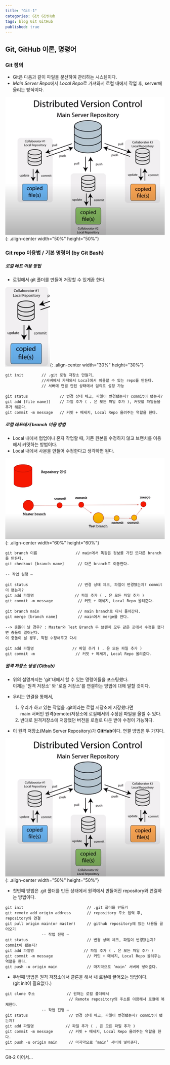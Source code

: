 ```yaml
---
title: "Git-1"
categories: Git GitHub
tags: blog Git GitHub
published: true
---
```


## Git, GitHub 이론, 명령어


### Git 정의

- Git은 다음과 같이 파일을 분산하여 관리하는 시스템이다.
- *Main Server Repo*에서 *Local Repo*로 가져와서 로컬 내에서 작업 후, server에 올리는 방식이다.

![s1](/assets/images/git-Images/img1.png){: .align-center width="50%" height="50%"}

### Git repo 이용법 / 기본 명령어 (by Git Bash)

##### 로컬 레포 이용 방법

- 로컬에서 git 폴더를 만들어 저장할 수 있게끔 한다.

![s2](/assets/images/git-Images/img2.png){: .align-center width="30%" height="30%"}

```
git init        // .git 로컬 저장소 만들기, 
                //서버에서 가져와서 Local에서 이용할 수 있는 repo를 만든다.
                // 서버에 연결 안된 상태에서 임의로 설정 가능

git status              // 변경 상태 체크, 파일이 변경됐는지? commit이 됐는지?
git add [file name]]    // 파일 추가 ( . 은 모든 파일 추가 ), 커밋할 파일들을 추가 해준다.
git commit -m message   // 커밋 + 메세지, Local Repo 올려주는 역할을 한다.
```

##### 로컬 레포에서 branch 이용 방법

- Local 내에서 협업이나 혼자 작업할 때, 기존 원본을 수정하지 않고 브랜치를 이용해서 커밋하는 방법이다.
- Local 내에서 사본을 만들어 수정한다고 생각하면 된다.

![s3](/assets/images/git-Images/img3.png){: .align-center width="60%" height="60%"}

```
git branch 이름                 // main에서 똑같은 정보를 가진 또다른 branch를 만든다.
git checkout [branch name]      // 다른 branch로 이동한다.

-- 작업 실행 –

git status                      // 변경 상태 체크, 파일이 변경됐는지? commit이 됐는지?
git add 파일명                  // 파일 추가 ( . 은 모든 파일 추가 )
git commit -m message           // 커밋 + 메세지, Local Repo 올려준다.

git branch main                 // main branch로 다시 돌아간다.
git merge [branch name]         // main에서 merge를 한다.

--> 충돌이 날 경우? : Master와 Test Branch 두 브랜치 모두 같은 곳에서 수정을 했다면 충돌이 일어난다.
이 충돌이 날 경우, 직접 수정해주고 다시

git add 파일명                 // 파일 추가 ( . 은 모든 파일 추가 )
git commit -m                  // 커밋 + 메세지, Local Repo 올려준다.
```

##### 원격 저장소 생성 (Github)

- 위의 설명까지는 'git'내에서 할 수 있는 명령어들을 포스팅했다. <br>
  이제는 '원격 저장소' 와 '로컬 저장소'를 연결하는 방법에 대해 말할 것이다.<br>

- 우리는 연결을 통해서, <br>
  1) 우리가 하고 있는 작업을 .git이라는 로컬 저장소에 저장했다면 <br> 
  main 서버인 원격(remote)저장소에 로컬에서의 수정된 파일을 올릴 수 있다.<br>
  2) 반대로 원격저장소에 저장했던 버전을 로컬로 다운 받아 수정이 가능하다.<br>
  
- 이 원격 저장소(Main Server Repository)가 **GitHub**이다. 연결 방법은 두 가지다.

![s1](/assets/images/git-Images/img1.png){: .align-center width="50%" height="50%"}

- 첫번째 방법은 .git 폴더를 만든 상태에서 원격에서 만들어진 repository와 연결하는 방법이다.
```
git init                            // .git 폴더를 만들기
git remote add origin address       // repository 주소 입력 후, repository와 연결
git pull origin main(or master)     // github repository에 있는 내용들 끌어오기
                -- 작업 진행 –
git status                          // 변경 상태 체크, 파일이 변경됐는지? commit이 됐는지?
git add 파일명                      // 파일 추가 ( . 은 모든 파일 추가 )
git commit -m message               // 커밋 + 메세지, Local Repo 올려주는 역할을 한다.
git push -u origin main             // 마지막으로 ‘main’ 서버에 넣어준다.
```

- 두번째 방법은 원격 저장소에서 클론을 해서 내 로컬에 끌어오는 방법이다. <br>
  (git init이 필요없다.)
```
git clone 주소              // 원하는 로컬 폴더에서
                            // Remote repository의 주소를 이용해서 로컬에 복제한다.
                -- 작업 진행 –
git status                  // 변경 상태 체크, 파일이 변경됐는지? commit이 됐는지?
git add 파일명              // 파일 추가 ( . 은 모든 파일 추가 )
git commit -m message       // 커밋 + 메세지, Local Repo 올려주는 역할을 한다.
git push -u origin main     // 마지막으로 ‘main’ 서버에 넣어준다.
```

---

Git-2 이어서...